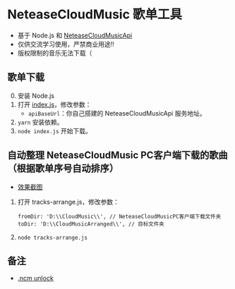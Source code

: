 # NeteaseCloudMusic 歌单工具

- 基于 Node.js 和 [NeteaseCloudMusicApi](https://binaryify.github.io/NeteaseCloudMusicApi)
- 仅供交流学习使用，严禁商业用途!!
- 版权限制的音乐无法下载（

## 歌单下载

0. 安装 Node.js
1. 打开 [index.js](./index.js)，修改参数：
   - `apiBaseUrl`：你自己搭建的 NeteaseCloudMusicApi 服务地址。
2. `yarn` 安装依赖。
3. `node index.js` 开始下载。

## 自动整理 NeteaseCloudMusic PC客户端下载的歌曲（根据歌单序号自动排序）

- [效果截图](./tracks-arrange-demo.gif)

1. 打开 tracks-arrange.js，修改参数：

   ```
   fromDir: 'D:\\CloudMusic\\', // NeteaseCloudMusicPC客户端下载文件夹
   toDir: 'D:\\CloudMusicArranged\\', // 目标文件夹
   ```

2. `node tracks-arrange.js`

## 备注

- [.ncm unlock](https://demo.unlock-music.dev/)

